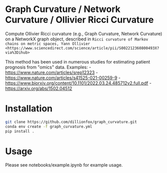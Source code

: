 # Graph Curvature / Network Curvature / Ollivier Ricci Curvature

Compute Ollivier Ricci curvature (e.g., Graph Curvature, Network Curvature)
on a NetworkX graph object, described in
`Ricci curvature of Markov chains on metric spaces, Yann Ollivier
<https://www.sciencedirect.com/science/article/pii/S002212360800493X?via%3Dihub>`

This method has been used in numerous studies for estimating patient prognosis
from "omics" data. Examples:
    - <https://www.nature.com/articles/srep12323>
    - <https://www.nature.com/articles/s41525-021-00259-9>
    - <https://www.biorxiv.org/content/10.1101/2022.03.24.485712v2.full.pdf>
    - <https://arxiv.org/abs/1502.04512>

# Installation
```bash
git clone https://github.com/dillionfox/graph_curvature.git
conda env create -f graph_curvature.yml
pip install .
```

# Usage
Please see notebooks/example.ipynb for example usage.
